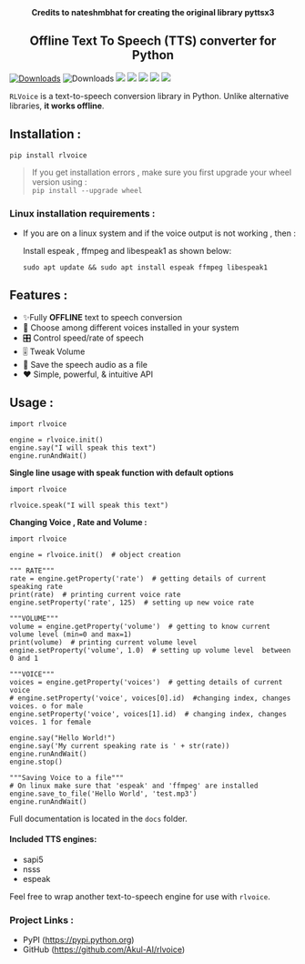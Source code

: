 <center><b>Credits to nateshmbhat for creating the original library pyttsx3</b></center>

<h2 align="center">Offline Text To Speech (TTS) converter for Python </h2>


[![Downloads](https://pepy.tech/badge/pyttsx3)](https://pepy.tech/project/pyttsx3) ![Downloads](https://pepy.tech/badge/pyttsx3/week)  [![](https://img.shields.io/github/languages/code-size/nateshmbhat/pyttsx3.svg?style=plastic)](https://github.com/nateshmbhat/pyttsx3)  [![](https://img.shields.io/github/license/nateshmbhat/pyttsx3?style=plastic)](https://github.com/nateshmbhat/pyttsx3) [![](https://img.shields.io/pypi/v/pyttsx3.svg?style=plastic)](https://pypi.org/project/pyttsx3/) [![](https://img.shields.io/github/languages/top/nateshmbhat/pyttsx3.svg?style=plastic)](https://github.com/nateshmbhat/pyttsx3) [![](https://img.shields.io/badge/author-nateshmbhat-green.svg)](https://github.com/nateshmbhat)


`RLVoice` is a text-to-speech conversion library in Python. Unlike alternative libraries, **it works offline**.

## Installation :


	pip install rlvoice

> If you get installation errors , make sure you first upgrade your wheel version using :  
`pip install --upgrade wheel`

### Linux installation requirements : 

+ If you are on a linux system and if the voice output is not working , then  : 

	Install espeak , ffmpeg and libespeak1 as shown below: 

	```
	sudo apt update && sudo apt install espeak ffmpeg libespeak1
	```


## Features : 

- ✨Fully **OFFLINE** text to speech conversion
- 🎈 Choose among different voices installed in your system
- 🎛 Control speed/rate of speech
- 🎚 Tweak Volume
- 📀 Save the speech audio as a file
- ❤️ Simple, powerful, & intuitive API


## Usage :

```python3
import rlvoice

engine = rlvoice.init()
engine.say("I will speak this text")
engine.runAndWait()
```

**Single line usage with speak function with default options**

```python3
import rlvoice

rlvoice.speak("I will speak this text")
```

	
**Changing Voice , Rate and Volume :**

```python3
import rlvoice

engine = rlvoice.init()  # object creation

""" RATE"""
rate = engine.getProperty('rate')  # getting details of current speaking rate
print(rate)  # printing current voice rate
engine.setProperty('rate', 125)  # setting up new voice rate

"""VOLUME"""
volume = engine.getProperty('volume')  # getting to know current volume level (min=0 and max=1)
print(volume)  # printing current volume level
engine.setProperty('volume', 1.0)  # setting up volume level  between 0 and 1

"""VOICE"""
voices = engine.getProperty('voices')  # getting details of current voice
# engine.setProperty('voice', voices[0].id)  #changing index, changes voices. o for male
engine.setProperty('voice', voices[1].id)  # changing index, changes voices. 1 for female

engine.say("Hello World!")
engine.say('My current speaking rate is ' + str(rate))
engine.runAndWait()
engine.stop()

"""Saving Voice to a file"""
# On linux make sure that 'espeak' and 'ffmpeg' are installed
engine.save_to_file('Hello World', 'test.mp3')
engine.runAndWait()

```


Full documentation is located in the ```docs``` folder.


#### Included TTS engines:

* sapi5
* nsss
* espeak

Feel free to wrap another text-to-speech engine for use with ``rlvoice``.

### Project Links :

* PyPI (https://pypi.python.org)
* GitHub (https://github.com/Akul-AI/rlvoice)
